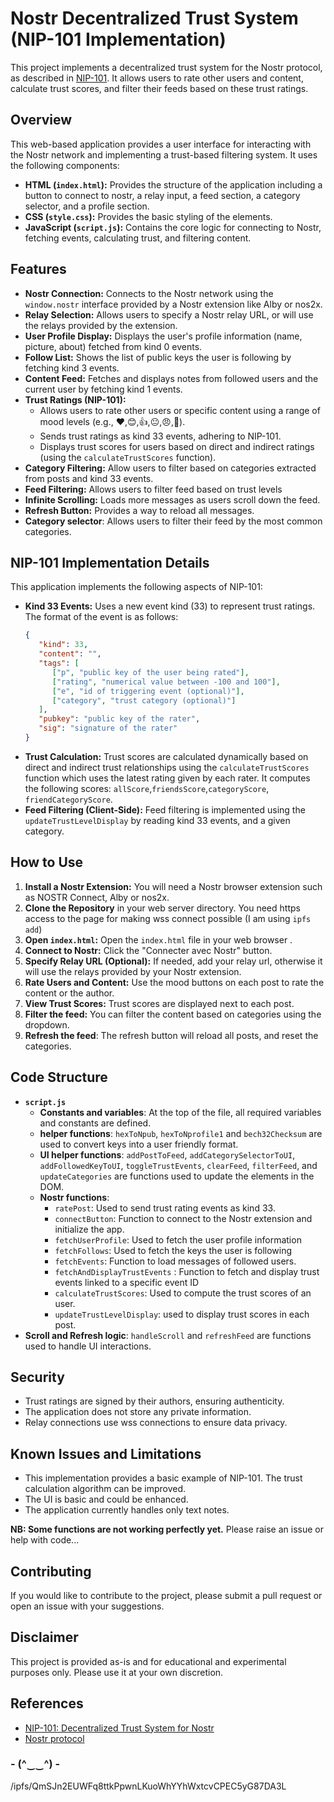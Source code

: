 # Nostr Decentralized Trust System (NIP-101 Implementation)

This project implements a decentralized trust system for the Nostr protocol, as described in [NIP-101](https://github.com/papiche/nostr-nips/blob/NIP-101/101.md). It allows users to rate other users and content, calculate trust scores, and filter their feeds based on these trust ratings.

## Overview

This web-based application provides a user interface for interacting with the Nostr network and implementing a trust-based filtering system. It uses the following components:

*   **HTML (`index.html`):** Provides the structure of the application including a button to connect to nostr, a relay input, a feed section, a category selector, and a profile section.
*   **CSS (`style.css`):** Provides the basic styling of the elements.
*   **JavaScript (`script.js`):** Contains the core logic for connecting to Nostr, fetching events, calculating trust, and filtering content.

## Features

*   **Nostr Connection:** Connects to the Nostr network using the `window.nostr` interface provided by a Nostr extension like Alby or nos2x.
*   **Relay Selection:** Allows users to specify a Nostr relay URL, or will use the relays provided by the extension.
*   **User Profile Display:** Displays the user's profile information (name, picture, about) fetched from kind 0 events.
*   **Follow List:** Shows the list of public keys the user is following by fetching kind 3 events.
*   **Content Feed:** Fetches and displays notes from followed users and the current user by fetching kind 1 events.
*   **Trust Ratings (NIP-101):**
    *   Allows users to rate other users or specific content using a range of mood levels (e.g., ❤️,😊,👍,😐,😠,🤬).
    *   Sends trust ratings as kind 33 events, adhering to NIP-101.
    *   Displays trust scores for users based on direct and indirect ratings (using the `calculateTrustScores` function).
*    **Category Filtering:** Allow users to filter based on categories extracted from posts and kind 33 events.
*   **Feed Filtering:** Allows users to filter feed based on trust levels
*   **Infinite Scrolling:** Loads more messages as users scroll down the feed.
*   **Refresh Button:** Provides a way to reload all messages.
*  **Category selector**: Allows users to filter their feed by the most common categories.


## NIP-101 Implementation Details

This application implements the following aspects of NIP-101:

*   **Kind 33 Events:** Uses a new event kind (33) to represent trust ratings. The format of the event is as follows:
    ```json
    {
       "kind": 33,
       "content": "",
       "tags": [
          ["p", "public key of the user being rated"],
          ["rating", "numerical value between -100 and 100"],
          ["e", "id of triggering event (optional)"],
          ["category", "trust category (optional)"]
       ],
       "pubkey": "public key of the rater",
       "sig": "signature of the rater"
    }
    ```
*   **Trust Calculation:** Trust scores are calculated dynamically based on direct and indirect trust relationships using the `calculateTrustScores` function which uses the latest rating given by each rater. It computes the following scores: `allScore`,`friendsScore`,`categoryScore`, `friendCategoryScore`.
*   **Feed Filtering (Client-Side):** Feed filtering is implemented using the `updateTrustLevelDisplay` by reading kind 33 events, and a given category.

## How to Use

1.  **Install a Nostr Extension:** You will need a Nostr browser extension such as NOSTR Connect, Alby or nos2x.
2.  **Clone the Repository** in your web server directory. You need https access to the page for making wss connect possible (I am using ```ipfs add```)
3.  **Open `index.html`:** Open the `index.html` file in your web browser .
4.  **Connect to Nostr:** Click the "Connecter avec Nostr" button.
5.  **Specify Relay URL (Optional):** If needed, add your relay url, otherwise it will use the relays provided by your Nostr extension.
6.  **Rate Users and Content:** Use the mood buttons on each post to rate the content or the author.
7.  **View Trust Scores:** Trust scores are displayed next to each post.
8.  **Filter the feed:** You can filter the content based on categories using the dropdown.
9.  **Refresh the feed**: The refresh button will reload all posts, and reset the categories.

## Code Structure

*   **`script.js`**
    *   **Constants and variables**: At the top of the file, all required variables and constants are defined.
    *   **helper functions**: `hexToNpub`, `hexToNprofile1` and `bech32Checksum` are used to convert keys into a user friendly format.
    *   **UI helper functions**: `addPostToFeed`, `addCategorySelectorToUI`, `addFollowedKeyToUI`, `toggleTrustEvents`, `clearFeed`, `filterFeed`, and `updateCategories` are functions used to update the elements in the DOM.
    *   **Nostr functions**:
        *   `ratePost`: Used to send trust rating events as kind 33.
        *   `connectButton`: Function to connect to the Nostr extension and initialize the app.
         *   `fetchUserProfile`: Used to fetch the user profile information
          *   `fetchFollows`: Used to fetch the keys the user is following
           *  `fetchEvents`: Function to load messages of followed users.
        * `fetchAndDisplayTrustEvents` : Function to fetch and display trust events linked to a specific event ID
         *   `calculateTrustScores`: Used to compute the trust scores of an user.
         * `updateTrustLevelDisplay`: used to display trust scores in each post.
   *   **Scroll and Refresh logic**: `handleScroll` and `refreshFeed` are functions used to handle UI interactions.

## Security

*   Trust ratings are signed by their authors, ensuring authenticity.
*   The application does not store any private information.
*    Relay connections use wss connections to ensure data privacy.

## Known Issues and Limitations

*   This implementation provides a basic example of NIP-101. The trust calculation algorithm can be improved.
*   The UI is basic and could be enhanced.
*   The application currently handles only text notes.

**NB: Some functions are not working perfectly yet.** Please raise an issue or help with code...

## Contributing

If you would like to contribute to the project, please submit a pull request or open an issue with your suggestions.

## Disclaimer

This project is provided as-is and for educational and experimental purposes only. Please use it at your own discretion.

## References

*   [NIP-101: Decentralized Trust System for Nostr](https://github.com/papiche/nostr-nips/blob/NIP-101/101.md)
*   [Nostr protocol](https://github.com/nostr-protocol)
### - (^‿‿^) - 
/ipfs/QmSJn2EUWFq8ttkPpwnLKuoWhYYhWxtcvCPEC5yG87DA3L
